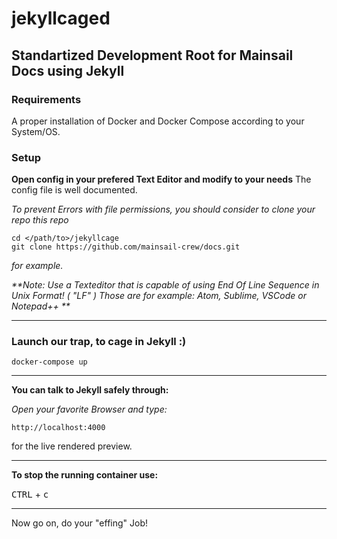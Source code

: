# jekyllcaged

## Standartized Development Root for Mainsail Docs using Jekyll

### Requirements

A proper installation of Docker and Docker Compose according to your System/OS.

### Setup

**Open config in your prefered Text Editor and modify to your needs**
The config file is well documented.

_To prevent Errors with file permissions, you should consider to clone your repo
this repo_

    cd </path/to>/jekyllcage
    git clone https://github.com/mainsail-crew/docs.git

_for example._

_**Note: Use a Texteditor that is capable of using End Of Line Sequence in Unix Format! ( "LF" )
Those are for example: Atom, Sublime, VSCode or Notepad++ **_

---

### Launch our trap, to cage in Jekyll :)

    docker-compose up

---

**You can talk to Jekyll safely through:**

_Open your favorite Browser and type:_

    http://localhost:4000

for the live rendered preview.

---

**To stop the running container use:**

<kbd>CTRL</kbd> + <kbd>c</kbd>

---

Now go on, do your "effing" Job!
